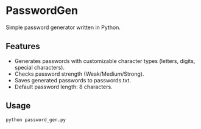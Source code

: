 # PasswordGen
Simple password generator written in Python.

## Features
- Generates passwords with customizable character types (letters, digits, special characters).
- Checks password strength (Weak/Medium/Strong).
- Saves generated passwords to passwords.txt.
- Default password length: 8 characters.

## Usage
```bash
python password_gen.py
